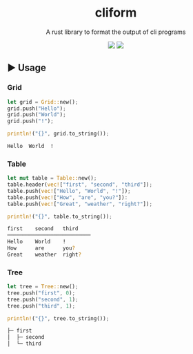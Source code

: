 <div align="center">

# cliform
A rust library to format the output of cli programs

![](https://img.shields.io/github/last-commit/loenard97/cliform?&style=for-the-badge&color=F74C00)
![](https://img.shields.io/github/repo-size/loenard97/cliform?&style=for-the-badge&color=F74C00)

</div>


## ▶️ Usage
### Grid
```rust
let grid = Grid::new();
grid.push("Hello");
grid.push("World");
grid.push("!");

println!("{}", grid.to_string());
```

```sh
Hello  World  !
```

### Table
```rust
let mut table = Table::new();
table.header(vec!["first", "second", "third"]);
table.push(vec!["Hello", "World", "!"]);
table.push(vec!["How", "are", "you?"]):
table.push(vec!["Great", "weather", "right?"]);

println!("{}", table.to_string());
```

```sh
first    second   third
───────────────────────────
Hello    World    !
How      are      you?
Great    weather  right?
```

### Tree
```rust
let tree = Tree::new();
tree.push("first", 0);
tree.push("second", 1);
tree.push("third", 1);

println!("{}", tree.to_string());
```

```sh
├─ first
│  ├─ second
│  └─ third
```
